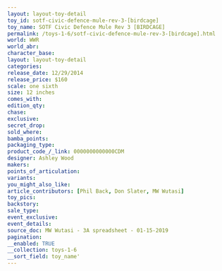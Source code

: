 ```yaml
---
layout: layout-toy-detail 
toy_id: sotf-civic-defence-mule-rev-3-[birdcage]
toy_name: SOTF Civic Defence Mule Rev 3 [BIRDCAGE]
permalink: /toys-1-6/sotf-civic-defence-mule-rev-3-[birdcage].html
world: WWR
world_abr: 
character_base: 
layout: layout-toy-detail
categories: 
release_date: 12/29/2014
release_price: $160 
scale: one sixth
size: 12 inches
comes_with: 
edition_qty: 
chase: 
exclusive: 
secret_drop: 
sold_where: 
bamba_points: 
packaging_type: 
product_code_/_link: 0000000000000CDM
designer: Ashley Wood
makers: 
points_of_articulation: 
variants: 
you_might_also_like: 
article_contributors: [Phil Back, Don Slater, MW Wutasi]
toy_pics: 
backstory: 
sale_type: 
event_exclusive: 
event_details: 
source_doc: MW Wutasi - 3A spreadsheet - 01-15-2019
pagination: 
__enabled: TRUE
__collection: toys-1-6
__sort_field: toy_name'
---
```

